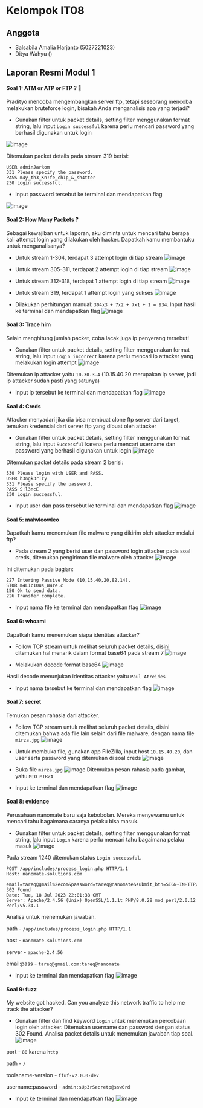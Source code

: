 # **Kelompok IT08**

## Anggota

- Salsabila Amalia Harjanto (5027221023)
- Ditya Wahyu ()

## Laporan Resmi Modul 1

#### Soal 1: ATM or ATP or FTP ? 🤔
Pradityo mencoba mengembangkan server ftp, tetapi seseorang mencoba melakukan bruteforce login, bisakah Anda menganalisis apa yang terjadi?

- Gunakan filter untuk packet details, setting filter menggunakan format string, lalu input `Login successful` karena perlu mencari password yang berhasil digunakan untuk login

![image](https://github.com/Salsabila2609/Jarkom-Modul-1-2024-IT08/assets/128382995/aaa3eb98-2f9c-426d-af7f-0cfa22713fff)

Ditemukan packet details pada stream 319 berisi:
```
USER adminJarkom
331 Please specify the password.
PASS m4y_th3_Kn!fe_ch1p_&_sh4tter
230 Login successful.
```
- Input password tersebut ke terminal dan mendapatkan flag
  
![image](https://github.com/Salsabila2609/Jarkom-Modul-1-2024-IT08/assets/128382995/9d779c9b-0e70-42c9-8092-af364d43ab16)

#### Soal 2: How Many Packets ?
Sebagai kewajiban untuk laporan, aku diminta untuk mencari tahu berapa kali attempt login yang dilakukan oleh hacker. Dapatkah kamu membantuku untuk menganalisanya?

- Untuk stream 1-304, terdapat 3 attempt login di tiap stream
![image](https://github.com/Salsabila2609/Jarkom-Modul-1-2024-IT08/assets/128382995/543978b4-02e0-42b0-b86b-d7ee1ac08127)

- Untuk stream 305-311, terdapat 2 attempt login di tiap stream
![image](https://github.com/Salsabila2609/Jarkom-Modul-1-2024-IT08/assets/128382995/7f9f85fe-ca65-41f8-9c48-8669011e896b)

- Untuk stream 312-318, terdapat 1 attempt login di tiap stream
![image](https://github.com/Salsabila2609/Jarkom-Modul-1-2024-IT08/assets/128382995/ea869fcc-67f3-4231-911e-59dd7090b46b)

- Untuk stream 319, terdapat 1 attempt login yang sukses
![image](https://github.com/Salsabila2609/Jarkom-Modul-1-2024-IT08/assets/128382995/eb8c2da5-a319-4f80-841d-dc4516b802b6)

- Dilakukan perhitungan manual: `304x3 + 7x2 + 7x1 + 1 = 934`. Input hasil ke terminal dan mendapatkan flag
![image](https://github.com/Salsabila2609/Jarkom-Modul-1-2024-IT08/assets/128382995/7266d39f-b0c1-4e55-8494-daf91b1afeca)

#### Soal 3: Trace him
Selain menghitung jumlah packet, coba lacak juga ip penyerang tersebut!

- Gunakan filter untuk packet details, setting filter menggunakan format string, lalu input `Login incorrect` karena perlu mencari ip attacker yang melakukan login attempt
![image](https://github.com/Salsabila2609/Jarkom-Modul-1-2024-IT08/assets/128382995/0c116008-487b-44f3-847b-e0c242ae025e)

Ditemukan ip attacker yaitu `10.30.3.4` (10.15.40.20 merupakan ip server, jadi ip attacker sudah pasti yang satunya)

- Input ip tersebut ke terminal dan mendapatkan flag
![image](https://github.com/Salsabila2609/Jarkom-Modul-1-2024-IT08/assets/128382995/aab40a5d-00db-468a-bb32-556ecf351f8c)

#### Soal 4: Creds
Attacker menyadari jika dia bisa membuat clone ftp server dari target, temukan kredensial dari server ftp yang dibuat oleh attacker

- Gunakan filter untuk packet details, setting filter menggunakan format string, lalu input `Successful` karena perlu mencari username dan password yang berhasil digunakan untuk login
![image](https://github.com/Salsabila2609/Jarkom-Modul-1-2024-IT08/assets/128382995/ef60dd8e-cd0f-4483-a445-b59944788a17)

Ditemukan packet details pada stream 2 berisi:
```
530 Please login with USER and PASS.
USER h3ngk3rTzy
331 Please specify the password.
PASS S!l3ncE
230 Login successful.
```
- Input user dan pass tersebut ke terminal dan mendapatkan flag
![image](https://github.com/Salsabila2609/Jarkom-Modul-1-2024-IT08/assets/128382995/06bf33b7-1e69-4ca2-96a3-6fd961e53b53)

#### Soal 5: malwleowleo
Dapatkah kamu menemukan file malware yang dikirim oleh attacker melalui ftp?

- Pada stream 2 yang berisi user dan password login attacker pada soal creds, ditemukan pengiriman file malware oleh attacker
![image](https://github.com/Salsabila2609/Jarkom-Modul-1-2024-IT08/assets/128382995/91bd9930-6a38-4d44-8c16-bd637bf7d491)

Ini ditemukan pada bagian:
```
227 Entering Passive Mode (10,15,40,20,82,14).
STOR m4L1c10us_W4re.c
150 Ok to send data.
226 Transfer complete.
```
- Input nama file ke terminal dan mendapatkan flag
![image](https://github.com/Salsabila2609/Jarkom-Modul-1-2024-IT08/assets/128382995/6ac7ed59-5f04-48fc-84e2-b07f0be957e9)

#### Soal 6: whoami
Dapatkah kamu menemukan siapa identitas attacker?

- Follow TCP stream untuk melihat seluruh packet details, disini ditemukan hal menarik dalam format base64 pada stream 7
![image](https://github.com/Salsabila2609/Jarkom-Modul-1-2024-IT08/assets/128382995/56630c89-1c51-4abb-86d8-7aca6d56ca29)

- Melakukan decode format base64
![image](https://github.com/Salsabila2609/Jarkom-Modul-1-2024-IT08/assets/128382995/4bc53aa3-6f7f-40bf-97f6-cd9da2c1526d)

Hasil decode menunjukan identitas attacker yaitu `Paul Atreides`
- Input nama tersebut ke terminal dan mendapatkan flag
![image](https://github.com/Salsabila2609/Jarkom-Modul-1-2024-IT08/assets/128382995/25d0a5d3-a81b-48ef-9c6f-b99affe1dfe9)

#### Soal 7: secret
Temukan pesan rahasia dari attacker.

- Follow TCP stream untuk melihat seluruh packet details, disini ditemukan bahwa ada file lain selain dari file malware, dengan nama file `mirza.jpg`
![image](https://github.com/Salsabila2609/Jarkom-Modul-1-2024-IT08/assets/128382995/e2332f2f-29a8-4006-9cac-0e5965f3b3ad)

- Untuk membuka file, gunakan app FileZilla, input host `10.15.40.20`, dan user serta password yang ditemukan di soal creds
![image](https://github.com/Salsabila2609/Jarkom-Modul-1-2024-IT08/assets/128382995/3f90f011-8f38-4513-84ab-dad66911ba42)

- Buka file `mirza.jpg`
![image](https://github.com/Salsabila2609/Jarkom-Modul-1-2024-IT08/assets/128382995/46c2a8a1-b2df-490e-8b15-bd28793b0335)
Ditemukan pesan rahasia pada gambar, yaitu `MIO MIRZA`

- Input ke terminal dan mendapatkan flag
![image](https://github.com/Salsabila2609/Jarkom-Modul-1-2024-IT08/assets/128382995/86555b49-e6cf-4a11-ab20-b910e1c09788)

#### Soal 8: evidence
Perusahaan nanomate baru saja kebobolan. Mereka menyewamu untuk mencari tahu bagaimana caranya pelaku bisa masuk.

- Gunakan filter untuk packet details, setting filter menggunakan format string, lalu input `Login` karena perlu mencari tahu bagaimana pelaku masuk
![image](https://github.com/Salsabila2609/Jarkom-Modul-1-2024-IT08/assets/128382995/7c002aa5-0508-415b-b5c0-eed15a2240ad)

Pada stream 1240 ditemukan status `Login successful`. 
```
POST /app/includes/process_login.php HTTP/1.1
Host: nanomate-solutions.com

email=tareq@gmail%2ecom&password=tareq@nanomate&submit_btn=SIGN+INHTTP/1.1 302 Found
Date: Tue, 18 Jul 2023 22:01:38 GMT
Server: Apache/2.4.56 (Unix) OpenSSL/1.1.1t PHP/8.0.28 mod_perl/2.0.12 Perl/v5.34.1
```
Analisa untuk menemukan jawaban.

path - `/app/includes/process_login.php HTTP/1.1`

host - `nanomate-solutions.com`

server - `apache-2.4.56`

email:pass - `tareq@gmail.com:tareq@nanomate`

- Input ke terminal dan mendapatkan flag
![image](https://github.com/Salsabila2609/Jarkom-Modul-1-2024-IT08/assets/128382995/7c002aa5-0508-415b-b5c0-eed15a2240ad)

#### Soal 9: fuzz
My website got hacked. Can you analyze this network traffic to help me track the attacker?

- Gunakan filter dan find keyword `Login` untuk menemukan percobaan login oleh attacker.
Ditemukan username dan password dengan status 302 Found. Analisa packet details untuk menemukan jawaban tiap soal.
![image](https://github.com/Salsabila2609/Jarkom-Modul-1-2024-IT08/assets/128382995/bc5de804-a346-4961-9bbb-151365d6f1a0)

port - `80` karena `http`

path - `/`

toolsname-version - `ffuf-v2.0.0-dev`

username:password - `admin:sUp3rSecretp@ssw0rd`

- Input ke terminal dan mendapatkan flag
![image](https://github.com/Salsabila2609/Jarkom-Modul-1-2024-IT08/assets/128382995/56cbf488-195d-4c02-9348-119ec7586ada)
